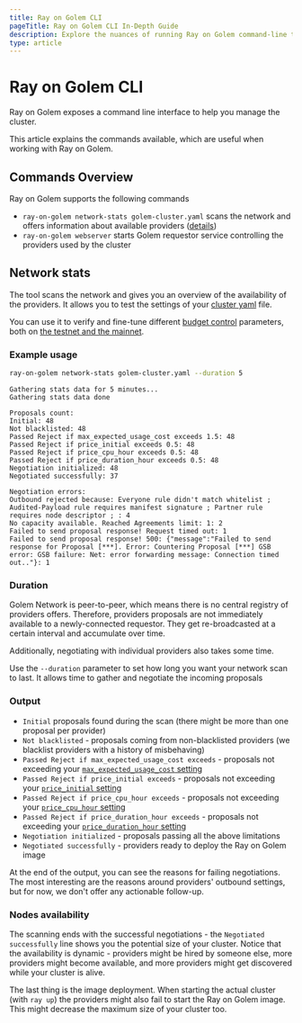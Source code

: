 ```yaml
---
title: Ray on Golem CLI 
pageTitle: Ray on Golem CLI In-Depth Guide
description: Explore the nuances of running Ray on Golem command-line tools 
type: article 
---
```


# Ray on Golem CLI 

Ray on Golem exposes a command line interface to help you manage the cluster.

This article explains the commands available, which are useful when working with Ray on Golem.

## Commands Overview

Ray on Golem supports the following commands
- `ray-on-golem network-stats golem-cluster.yaml` scans the network and offers information about available providers ([details](#network-stats))
- `ray-on-golem webserver` starts Golem requestor service controlling the providers used by the cluster

## Network stats

The tool scans the network and gives you an overview of the availability of the providers.
It allows you to test the settings of your [cluster yaml](/docs/creators/ray/cluster-yaml) file. 

You can use it to verify and fine-tune different [budget control](/docs/creators/ray/cluster-yaml#avoiding-too-expensive-providers) parameters, 
both on [the testnet and the mainnet](/docs/creators/ray/cluster-yaml#network).

### Example usage

```bash
ray-on-golem network-stats golem-cluster.yaml --duration 5
```
```
Gathering stats data for 5 minutes...
Gathering stats data done

Proposals count:
Initial: 48
Not blacklisted: 48
Passed Reject if max_expected_usage_cost exceeds 1.5: 48
Passed Reject if price_initial exceeds 0.5: 48
Passed Reject if price_cpu_hour exceeds 0.5: 48
Passed Reject if price_duration_hour exceeds 0.5: 48
Negotiation initialized: 48 
Negotiated successfully: 37

Negotiation errors:
Outbound rejected because: Everyone rule didn't match whitelist ; Audited-Payload rule requires manifest signature ; Partner rule requires node descriptor ; : 4
No capacity available. Reached Agreements limit: 1: 2
Failed to send proposal response! Request timed out: 1
Failed to send proposal response! 500: {"message":"Failed to send response for Proposal [***]. Error: Countering Proposal [***] GSB error: GSB failure: Net: error forwarding message: Connection timed out.."}: 1
```

### Duration

Golem Network is peer-to-peer, which means there is no central registry of providers offers. Therefore, 
providers proposals are not immediately available to a newly-connected requestor. They get re-broadcasted at a certain interval and accumulate over time.

Additionally, negotiating with individual providers also takes some time.

Use the `--duration` parameter to set how long you want your network scan to last. It allows time to gather and negotiate the incoming proposals

### Output

- `Initial` proposals found during the scan (there might be more than one proposal per provider)
- `Not blacklisted` - proposals coming from non-blacklisted providers (we blacklist providers with a history of misbehaving)
- `Passed Reject if max_expected_usage_cost exceeds` - proposals not exceeding your [`max_expected_usage_cost` setting](/docs/creators/ray/cluster-yaml#choosing-the-cheapest-providers-maximum-expected-usage-cost)
- `Passed Reject if price_initial exceeds` - proposals not exceeding your [`price_initial` setting](/docs/creators/ray/cluster-yaml#maximum-provider-prices)
- `Passed Reject if price_cpu_hour exceeds` - proposals not exceeding your [`price_cpu_hour` setting](/docs/creators/ray/cluster-yaml#maximum-provider-prices)
- `Passed Reject if price_duration_hour exceeds` - proposals not exceeding your [`price_duration_hour` setting](/docs/creators/ray/cluster-yaml#maximum-provider-prices)
- `Negotiation initialized` - proposals passing all the above limitations
- `Negotiated successfully` - providers ready to deploy the Ray on Golem image

At the end of the output, you can see the reasons for failing negotiations. 
The most interesting are the reasons around providers' outbound settings, but for now, we don't offer any actionable follow-up.

### Nodes availability

The scanning ends with the successful negotiations - the `Negotiated successfully` line shows you the potential size of your cluster.
Notice that the availability is dynamic - providers might be hired by someone else, more providers might become available, and more providers might get discovered while your cluster is alive.

The last thing is the image deployment. When starting the actual cluster (with `ray up`) the providers might also fail to start the Ray on Golem image. This might decrease the maximum size of your cluster too.
